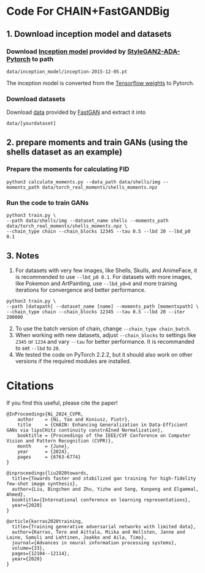 # Code For CHAIN+FastGANDBig

## 1. Download inception model and datasets

### Download [Inception model](https://nvlabs-fi-cdn.nvidia.com/stylegan2-ada-pytorch/pretrained/metrics/inception-2015-12-05.pt) provided by [StyleGAN2-ADA-Pytorch](https://github.com/NVlabs/stylegan2-ada-pytorch) to path
```
data/inception_model/inception-2015-12-05.pt
```
The inception model is converted from the [Tensorflow weights](http://download.tensorflow.org/models/image/imagenet/inception-2015-12-05.tgz) to Pytorch.

### Download datasets
Download [data](https://drive.google.com/file/d/1aAJCZbXNHyraJ6Mi13dSbe7pTyfPXha0/view) provided by [FastGAN](https://github.com/odegeasslbc/FastGAN-pytorch?tab=readme-ov-file) and extract it into 
```
data/[yourdataset]
```
## 2. prepare moments and train GANs (using the shells dataset as an example)

### Prepare the moments for calculating FID
```
python3 calculate_moments.py --data_path data/shells/img --moments_path data/torch_real_moments/shells_moments.npz
```

### Run the code to train GANs
```
python3 train.py \
--path data/shells/img --dataset_name shells --moments_path data/torch_real_moments/shells_moments.npz \
--chain_type chain --chain_blocks 12345 --tau 0.5 --lbd 20 --lbd_p0 0.1
```

## 3. Notes
1. For datasets with very few images, like Shells, Skulls, and AnimeFace, it is recommended to use ```--lbd_p0 0.1```. For datasets with more images, like Pokemon and ArtPainting, use ```--lbd_p0=0``` and more training iterations for convergence and better performance.
```
python3 train.py \
--path [datapath] --dataset_name [name] --moments_path [momentspath] \
--chain_type chain --chain_blocks 12345 --tau 0.5 --lbd 20 --iter 200000
```
2. To use the batch version of chain, change ```--chain_type chain_batch```. 
3. When working with new datasets, adjust ```--chain_blocks``` to settings like ```2345``` or ```1234``` and vary ```--tau``` for better performance. It is recommanded to set ```--lbd``` to  ```20```.
4. We tested the code on PyTorch 2.2.2, but it should also work on other versions if the required modules are installed.

# Citations
If you find this useful, please cite the paper!
```
@InProceedings{Ni_2024_CVPR,
    author    = {Ni, Yao and Koniusz, Piotr},
    title     = {CHAIN: Enhancing Generalization in Data-Efficient GANs via lipsCHitz continuity constrAIned Normalization},
    booktitle = {Proceedings of the IEEE/CVF Conference on Computer Vision and Pattern Recognition (CVPR)},
    month     = {June},
    year      = {2024},
    pages     = {6763-6774}
}
```

```
@inproceedings{liu2020towards,
  title={Towards faster and stabilized gan training for high-fidelity few-shot image synthesis},
  author={Liu, Bingchen and Zhu, Yizhe and Song, Kunpeng and Elgammal, Ahmed},
  booktitle={International conference on learning representations},
  year={2020}
}
```

```
@article{karras2020training,
  title={Training generative adversarial networks with limited data},
  author={Karras, Tero and Aittala, Miika and Hellsten, Janne and Laine, Samuli and Lehtinen, Jaakko and Aila, Timo},
  journal={Advances in neural information processing systems},
  volume={33},
  pages={12104--12114},
  year={2020}
}
```
